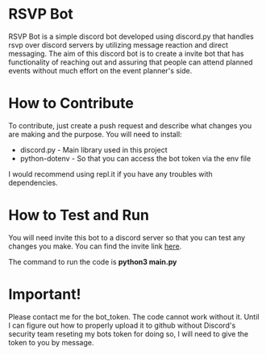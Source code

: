 # RSVP Bot
RSVP Bot is a simple discord bot developed using discord.py that handles rsvp over discord servers by utilizing message reaction and direct messaging. The aim of this discord bot is to create a invite bot that has functionality of reaching out and assuring that people can attend planned events without much effort on the event planner's side.


# How to Contribute
To contribute, just create a push request and describe what changes you are making and the purpose. 
You will need to install:
- discord.py - Main library used in this project
- python-dotenv - So that you can access the bot token via the env file

I would recommend using repl.it if you have any troubles with dependencies.

# How to Test and Run
 
You will need invite this bot to a discord server so that you can test any changes you make. You can find the invite link [here](https://discord.com/api/oauth2/authorize?client_id=914043981107695648&permissions=421984066624&scope=bot).

The command to run the code is **python3 main.py**

# Important!

Please contact me for the bot_token. The code cannot work without it. Until I can figure out how to properly upload it to github without Discord's security team reseting my bots token for doing so, I will need to give the token to you by message. 
